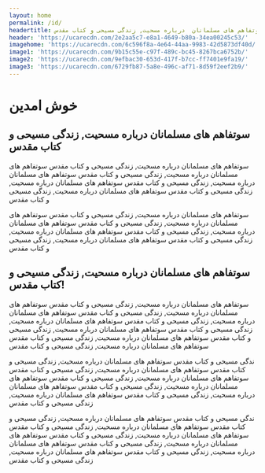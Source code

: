 ```yaml
---
layout: home
permalink: /id/ 
headertitle: سوتفاهم های مسلمانان  درباره مسحیت, زندگی مسیحی و کتاب مقدس
header: 'https://ucarecdn.com/2e2aa5c7-e8a1-4649-b80a-34ea00245c53/'
imagehome: 'https://ucarecdn.com/6c596f8a-4e64-44aa-9983-42d5873df40d/'
image1: 'https://ucarecdn.com/9b15c55e-c97f-489c-bc45-8267bca6752b/'
image2: 'https://ucarecdn.com/9efbac30-653d-417f-b7cc-ff7401e9fa19/'
image3: 'https://ucarecdn.com/6729fb87-5a8e-496c-af71-8d59f2eef2b9/'
---
```


# خوش امدین
## سوتفاهم های مسلمانان  درباره مسحیت, زندگی مسیحی و کتاب مقدس

سوتفاهم های مسلمانان  درباره مسحیت, زندگی مسیحی و کتاب مقدس سوتفاهم های مسلمانان  درباره مسحیت, زندگی مسیحی و کتاب مقدس
سوتفاهم های مسلمانان  درباره مسحیت, زندگی مسیحی و کتاب مقدس سوتفاهم های مسلمانان  درباره مسحیت, زندگی مسیحی و کتاب مقدس سوتفاهم های مسلمانان  درباره مسحیت, زندگی مسیحی و کتاب مقدس

سوتفاهم های مسلمانان  درباره مسحیت, زندگی مسیحی و کتاب مقدس سوتفاهم های مسلمانان  درباره مسحیت, زندگی مسیحی و کتاب مقدس سوتفاهم های مسلمانان  درباره مسحیت, زندگی مسیحی و کتاب مقدس سوتفاهم های مسلمانان  درباره مسحیت, زندگی مسیحی و کتاب مقدس سوتفاهم های مسلمانان  درباره مسحیت, زندگی مسیحی و کتاب مقدس 

## سوتفاهم های مسلمانان  درباره مسحیت, زندگی مسیحی و کتاب مقدس!

سوتفاهم های مسلمانان  درباره مسحیت, زندگی مسیحی و کتاب مقدس سوتفاهم های مسلمانان  درباره مسحیت, زندگی مسیحی و کتاب مقدس سوتفاهم های مسلمانان  درباره مسحیت, زندگی مسیحی و کتاب مقدس سوتفاهم های مسلمانان  درباره مسحیت, زندگی مسیحی و کتاب مقدس سوتفاهم های مسلمانان  درباره مسحیت, زندگی مسیحی و کتاب مقدس سوتفاهم های مسلمانان  درباره مسحیت, زندگی مسیحی و کتاب مقدس  سوتفاهم های مسلمانان  درباره مسحیت, زندگی مسیحی و کتاب مقدس

ندگی مسیحی و کتاب مقدس سوتفاهم های مسلمانان  درباره مسحیت, زندگی مسیحی و کتاب مقدس سوتفاهم های مسلمانان  درباره مسحیت, زندگی مسیحی و کتاب مقدس سوتفاهم های مسلمانان  درباره مسحیت, زندگی مسیحی و کتاب مقدس سوتفاهم های مسلمانان  درباره مسحیت, زندگی مسیحی و کتاب مقدس سوتفاهم های مسلمانان  درباره مسحیت, زندگی مسیحی و کتاب مقدس  سوتفاهم های مسلمانان  درباره مسحیت, زندگی مسیحی و کتاب مقدس

ندگی مسیحی و کتاب مقدس سوتفاهم های مسلمانان  درباره مسحیت, زندگی مسیحی و کتاب مقدس سوتفاهم های مسلمانان  درباره مسحیت, زندگی مسیحی و کتاب مقدس سوتفاهم های مسلمانان  درباره مسحیت, زندگی مسیحی و کتاب مقدس سوتفاهم های مسلمانان  درباره مسحیت, زندگی مسیحی و کتاب مقدس سوتفاهم های مسلمانان  درباره مسحیت, زندگی مسیحی و کتاب مقدس  سوتفاهم های مسلمانان  درباره مسحیت, زندگی مسیحی و کتاب مقدس